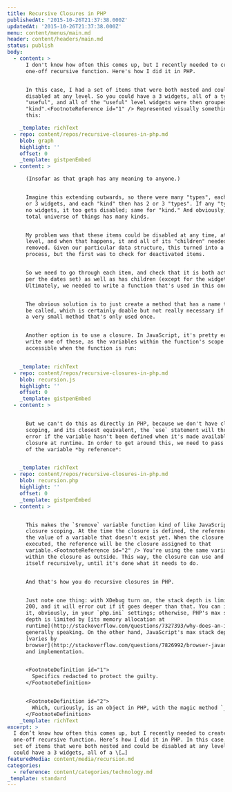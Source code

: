 ```yaml
---
title: Recursive Closures in PHP
publishedAt: '2015-10-26T21:37:38.000Z'
updatedAt: '2015-10-26T21:37:38.000Z'
menu: content/menus/main.md
header: content/headers/main.md
status: publish
body:
  - content: >
      I don't know how often this comes up, but I recently needed to create a
      one-off recursive function. Here's how I did it in PHP.


      In this case, I had a set of items that were both nested and could be
      disabled at any level. So you could have a 3 widgets, all of a type
      "useful", and all of the "useful" level widgets were then grouped by
      "kind".<FootnoteReference id="1" /> Represented visually something like
      this:

    _template: richText
  - repo: content/repos/recursive-closures-in-php.md
    blob: graph
    highlight: ''
    offset: 0
    _template: gistpenEmbed
  - content: >

      (Insofar as that graph has any meaning to anyone.)


      Imagine this extending outwards, so there were many "types", each with 2
      or 3 widgets, and each "kind" then has 2 or 3 "types". If any "type" has
      no widgets, it too gets disabled; same for "kind." And obviously, the
      total universe of things has many kinds.


      My problem was that these items could be disabled at any time, at any
      level, and when that happens, it and all of its "children" needed to be
      removed. Given our particular data structure, this turned into a 3 step
      process, but the first was to check for deactivated items.


      So we need to go through each item, and check that it is both active (as
      per the dates set) as well as has children (except for the widget level).
      Ultimately, we needed to write a function that's used in this one context.


      The obvious solution is to just create a method that has a name that could
      be called, which is certainly doable but not really necessary if you have
      a very small method that's only used once.


      Another option is to use a closure. In JavaScript, it's pretty easy to
      write one of these, as the variables within the function's scope are
      accessible when the function is run:


    _template: richText
  - repo: content/repos/recursive-closures-in-php.md
    blob: recursion.js
    highlight: ''
    offset: 0
    _template: gistpenEmbed
  - content: >


      But we can't do this as directly in PHP, because we don't have closure
      scoping, and its closest equivalent, the `use` statement will throw an
      error if the variable hasn't been defined when it's made available to the
      closure at runtime. In order to get around this, we need to pass the name
      of the variable *by reference*:


    _template: richText
  - repo: content/repos/recursive-closures-in-php.md
    blob: recursion.php
    highlight: ''
    offset: 0
    _template: gistpenEmbed
  - content: >


      This makes the `$remove` variable function kind of like JavaScript's
      closure scoping. At the time the closure is defined, the reference is to
      the value of a variable that doesn't exist yet. When the closure is
      executed, the reference will be the closure assigned to that
      variable.<FootnoteReference id="2" /> You're using the same variable
      within the closure as outside. This way, the closure can use and call
      itself recursively, until it's done what it needs to do.


      And that's how you do recursive closures in PHP.


      Just note one thing: with XDebug turn on, the stack depth is limited to
      200, and it will error out if it goes deeper than that. You can increase
      it, obviously, in your `php.ini` settings; otherwise, PHP's max stack
      depth is limited by [its memory allocation at
      runtime](http://stackoverflow.com/questions/7327393/why-does-an-infinitely-recursive-function-in-php-cause-a-segfault),
      generally speaking. On the other hand, JavaScript's max stack depth
      [varies by
      browser](http://stackoverflow.com/questions/7826992/browser-javascript-stack-size-limit)
      and implementation.


      <FootnoteDefinition id="1">
        Specifics redacted to protect the guilty.
      </FootnoteDefinition>


      <FootnoteDefinition id="2">
        Which, curiously, is an object in PHP, with the magic method `__invoke` defined as the closure.
      </FootnoteDefinition>
    _template: richText
excerpt: >
  I don’t know how often this comes up, but I recently needed to create a
  one-off recursive function. Here’s how I did it in PHP. In this case, I had a
  set of items that were both nested and could be disabled at any level. So you
  could have a 3 widgets, all of a \[…]
featuredMedia: content/media/recursion.md
categories:
  - reference: content/categories/technology.md
_template: standard
---
```




